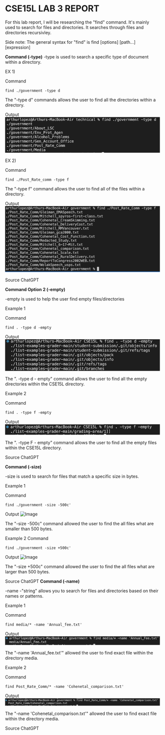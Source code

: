 # CSE15L LAB 3 REPORT 

For this lab report, I will be researching the "find" command. It's mainly
used to search for files and directories. It searches through files and directories recursivley.

Side note: The general syntax for "find" is
find [options] [path...] [expression]

**Command (-type)**
-type is used to search a specific type of document within a directory. 

EX 1) 

Command
``` 
find ./government -type d
 ``` 

The "-type d" commands allows the user to find all the directories within a directory. 

Output
![Image](typeDlab3.png)

EX 2) 

Command
``` 
find ./Post_Rate_comm -type f
 ``` 

The "-type f" command allows the user to find all of the files within a directory. 

Output
![Image](typeFlab3.png)

Source
ChatGPT

**Command Option 2 (-empty)**

-empty is used to help the user find empty files/directories

Example 1 

Command
``` 
find . -type d -empty

 ```
 Output
![Image](emptyDLab3.png)
 
The ". -type d - empty" command allows the user to find all the empty directories within the CSE15L directory. 



Example 2


Command
``` 
find . -type f -empty

 ```
 Output
![Image](emptyFLab3.png)

The ". -type F - empty" command allows the user to find all the empty files within the CSE15L directory. 

Source
ChatGPT

**Command (-size)**

-size is used to search for files that match a specific size in bytes.

Example 1 

Command
``` 
find ./government -size -500c'

 ``` 

Output
![Image](size--.png)

The "-size -500c" command allowed the user to find the all files what are smaller than 500 bytes. 

Example 2
Command
``` 
find ./government -size +500c'

 ``` 

Output
![Image](size++.png)

The "-size +500c" command allowed the user to find the all files what are larger than 500 bytes. 

Source
ChatGPT
**Command (-name)**

-name -"string"  allows you to search for files and directories based on their names or patterns. 

Example 1 

Command
``` 
find media/* -name 'Annual_fee.txt'

 ``` 
Output
![Image](specNamelab3.png)

The "-name 'Annual_fee.txt'" allowed the user to find exact file within the directory media.


Example 2

Command
``` 
find Post_Rate_Comm/* -name 'Cohenetal_comparison.txt'

 ``` 
Output
![Image](nameComLab3.png)

The "-name 'Cohenetal_comparison.txt'" allowed the user to find exact file within the directory media.

Source
ChatGPT
